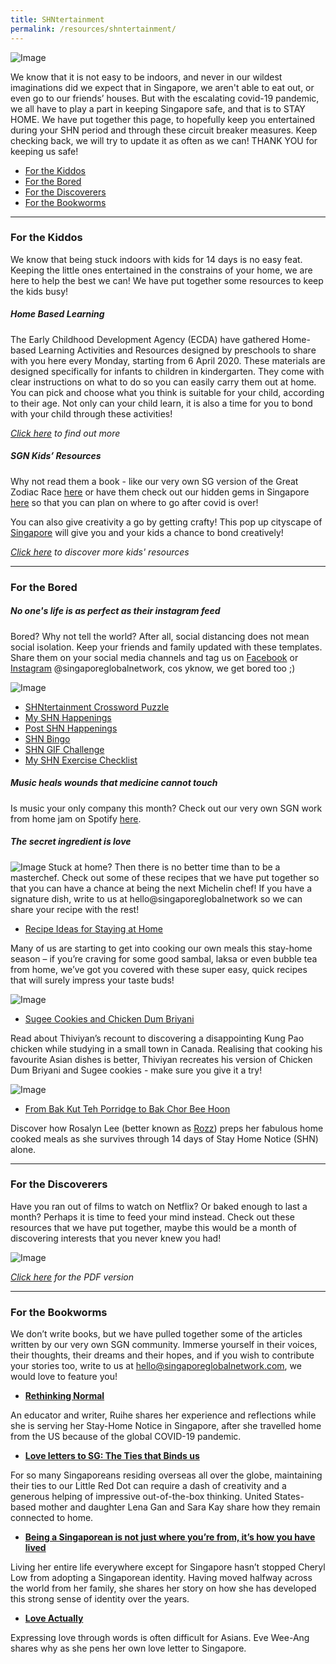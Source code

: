 ```yaml
---
title: SHNtertainment
permalink: /resources/shntertainment/
---
```


![Image](/images/shntertainment-resources/SHNtertainment-Header.png)

We know that it is not easy to be indoors, and never in our wildest imaginations did we expect that in Singapore, we aren't able to eat out, or even go to our friends’ houses. But with the escalating covid-19 pandemic, we all have to play a part in keeping Singapore safe, and that is to STAY HOME. We have put together this page, to hopefully keep you entertained during your SHN period and through these circuit breaker measures. Keep checking back, we will try to update it as often as we can! THANK YOU for keeping us safe!

* [For the Kiddos](#kid-activities)  
* [For the Bored](#fun-stuff)
* [For the Discoverers](#shn-learning)
* [For the Bookworms](#reading-pleasure)

<hr>

### <a id="kid-activities"></a> For the Kiddos

We know that being stuck indoors with kids for 14 days is no easy feat. Keeping the little ones entertained in the constrains of your home, we are here to help the best we can! We have put together some resources to keep the kids busy!

##### Home Based Learning

The Early Childhood Development Agency (ECDA) have gathered Home-based Learning Activities and Resources designed by preschools to share with you here every Monday, starting from 6 April 2020. These materials are designed specifically for infants to children in kindergarten. They come with clear instructions on what to do so you can easily carry them out at home. You can pick and choose what you think is suitable for your child, according to their age. Not only can your child learn, it is also a time for you to bond with your child through these activities!

_[Click here](https://www.ecda.gov.sg/growatbeanstalk/Pages/Home-Based%20Learning/Home-Based-Learning.aspx) to find out more_

#####	SGN Kids’ Resources

Why not read them a book - like our very own SG version of the Great Zodiac Race [here](https://www.singaporeglobalnetwork.com/resources/resources-for-kids/#great-zodiac-race) or have them check out our hidden gems in Singapore [here](https://www.singaporeglobalnetwork.com/resources/resources-for-kids/#sg-hidden-gems) so that you can plan on where to go after covid is over! 

You can also give creativity a go by getting crafty! This pop up cityscape of [Singapore](https://www.singaporeglobalnetwork.com/resources/resources-for-kids/#sg-cityscape) will give you and your kids a chance to bond creatively!

_[Click here](https://www.singaporeglobalnetwork.com/resources/resources-for-kids/) to discover more kids' resources_

<hr>

### <a id="fun-stuff"></a> For the Bored

##### No one's life is as perfect as their instagram feed

Bored? Why not tell the world? After all, social distancing does not mean social isolation. Keep your friends and family updated with these templates. Share them on your social media channels and tag us on [Facebook](https://www.facebook.com/singaporeglobalnetwork/) or [Instagram](https://www.instagram.com/singaporeglobalnetwork/) @singaporeglobalnetwork, cos yknow, we get bored too ;)

![Image](/images/shntertainment-resources/SHNtertainment-template-preview.png)

- [SHNtertainment Crossword Puzzle](https://d33wubrfki0l68.cloudfront.net/10a6b9cdce2fd6e1402687a2f63ff1da4372b0de/384d8/images/shntertainment-resources/shntertainment-puzzle.jpg)
- [My SHN Happenings](https://d33wubrfki0l68.cloudfront.net/cdadd941fa79ccd5bebe309ba52d43a7df3f9078/c59a6/images/shntertainment-resources/shntertainment-happenings.jpg)
- [Post SHN Happenings](https://d33wubrfki0l68.cloudfront.net/77b27aaa2d2e2f953c2590a121aceaa5f964984b/d32fb/images/shntertainment-resources/shntertainment-post-happenings.jpg)
- [SHN Bingo](https://d33wubrfki0l68.cloudfront.net/bf7770990960230dbcb7b12250772045dcdabad8/6217c/images/shntertainment-resources/shntertainment-bingo.jpg)
- [SHN GIF Challenge](https://d33wubrfki0l68.cloudfront.net/4c58d6cbb67217b7083e90d3a2c8d172ac53d8a4/4c157/images/shntertainment-resources/shntertainment-gif-challenge.jpg)
- [My SHN Exercise Checklist](https://d33wubrfki0l68.cloudfront.net/17e23dd7c6321541e62718eba4f1baac288824c1/62dfc/images/shntertainment-resources/shntertainment-exercise-checklist.jpg)

##### Music heals wounds that medicine cannot touch

Is music your only company this month? Check out our very own SGN work from home jam on Spotify [here](https://go.gov.sg/wfhjam).

##### The secret ingredient is love

![Image](/images/shntertainment-resources/SHNtertainment-recipe-1.jpg)
Stuck at home? Then there is no better time than to be a masterchef. Check out some of these recipes that we have put together so that you can have a chance at being the next Michelin chef! If you have a signature dish, write to us at hello@singaporeglobalnetwork so we can share your recipe with the rest!

- [Recipe Ideas for Staying at Home](https://www.singaporeglobalnetwork.com/food-for-thought/from-the-community/recipe-ideas-for-staying-at-home)

Many of us are starting to get into cooking our own meals this stay-home season – if you’re craving for some good sambal, laksa or even bubble tea from home, we’ve got you covered with these super easy, quick recipes that will surely impress your taste buds!

![Image](/images/shntertainment-resources/SHNtertainment-recipe-3.jpg)
- [Sugee Cookies and Chicken Dum Briyani](https://www.singaporeglobalnetwork.com/food-for-thought/from-the-community/dum-briyani-in-the-prairies)

Read about Thiviyan’s recount to discovering a disappointing Kung Pao chicken while studying in a small town in Canada. Realising that cooking his favourite Asian dishes is better, Thiviyan recreates his version of Chicken Dum Briyani and Sugee cookies - make sure you give it a try!

![Image](/images/shntertainment-resources/SHNtertainment-recipe-2.jpg)
- [From Bak Kut Teh Porridge to Bak Chor Bee Hoon](https://www.singaporeglobalnetwork.com/food-for-thought/from-the-community/from-bak-kut-teh-porridge-to-bak-chor-bee-hoon)

Discover how Rosalyn Lee (better known as [Rozz](https://www.instagram.com/heyrozz/)) preps her fabulous home cooked meals as she survives through 14 days of Stay Home Notice (SHN) alone.

<hr>

### <a id="shn-learning"></a> For the Discoverers

Have you ran out of films to watch on Netflix? Or baked enough to last a month? Perhaps it is time to feed your mind instead. Check out these resources that we have put together, maybe this would be a month of discovering interests that you never knew you had!

![Image](/images/shntertainment-resources/online-learning-resources.jpg)

_[Click here](https://www.singaporeglobalnetwork.com/docs/SGN-Online-Learning-Resources.pdf) for the PDF version_

<hr>

### <a id="reading-pleasure"></a> For the Bookworms

We don’t write books, but we have pulled together some of the articles written by our very own SGN community. Immerse yourself in their voices, their thoughts, their dreams and their hopes, and if you wish to contribute your stories too, write to us at hello@singaporeglobalnetwork.com, we would love to feature you! 

-	**[Rethinking Normal](https://www.singaporeglobalnetwork.com/food-for-thought/from-the-community/rethinking-normal-zhang-ruihe)**

An educator and writer, Ruihe shares her experience and reflections while she is serving her Stay-Home Notice in Singapore, after she travelled home from the US because of the global COVID-19 pandemic. 

-	**[Love letters to SG: The Ties that Binds us](https://www.singaporeglobalnetwork.com/food-for-thought/from-the-community/love-letter-to-sg)**

For so many Singaporeans residing overseas all over the globe, maintaining their ties to our Little Red Dot can require a dash of creativity and a generous helping of impressive out-of-the-box thinking. United States-based mother and daughter Lena Gan and Sara Kay share how they remain connected to home.

-	**[Being a Singaporean is not just where you’re from, it’s how you have lived](https://www.singaporeglobalnetwork.com/food-for-thought/from-the-community/being-a-singaporean)**

Living her entire life everywhere except for Singapore hasn’t stopped Cheryl Low from adopting a Singaporean identity. Having moved halfway across the world from her family, she shares her story on how she has developed this strong sense of identity over the years.

-	**[Love Actually](https://www.singaporeglobalnetwork.com/food-for-thought/from-the-community/love-actually)**

Expressing love through words is often difficult for Asians. Eve Wee-Ang shares why as she pens her own love letter to Singapore.

